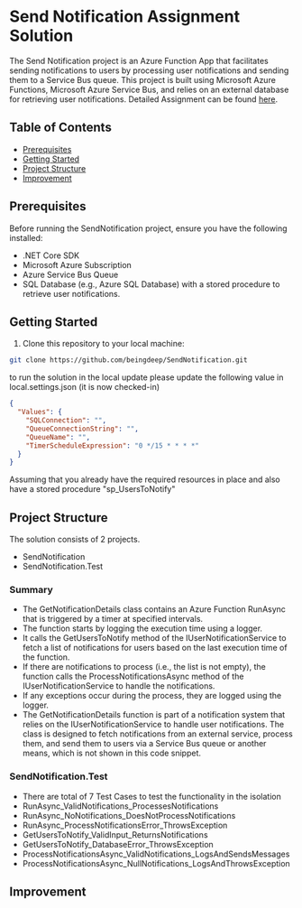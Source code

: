 # Send Notification Assignment Solution

The Send Notification project is an Azure Function App that facilitates sending notifications to users by processing user notifications and sending them to a Service Bus queue. This project is built using Microsoft Azure Functions, Microsoft Azure Service Bus, and relies on an external database for retrieving user notifications. Detailed Assignment can be found [here](ASSIGNMENT.md).

## Table of Contents

- [Prerequisites](#prerequisites)
- [Getting Started](#getting-started)
- [Project Structure](#project-structure)
- [Improvement](#improvement)

## Prerequisites

Before running the SendNotification project, ensure you have the following installed:

- .NET Core SDK
- Microsoft Azure Subscription
- Azure Service Bus Queue
- SQL Database (e.g., Azure SQL Database) with a stored procedure to retrieve user notifications.

## Getting Started

1. Clone this repository to your local machine:

```bash
git clone https://github.com/beingdeep/SendNotification.git
```
to run the solution in the local update please update the following value in local.settings.json (it is now checked-in) 
```json
{ 
  "Values": {
    "SQLConnection": "",
    "QueueConnectionString": "",
    "QueueName": "",
    "TimerScheduleExpression": "0 */15 * * * *"
  }
}
```
Assuming that you already have the required resources in place and also have a stored procedure "sp_UsersToNotify"

## Project Structure
The solution consists of 2 projects. 
  - SendNotification
  - SendNotification.Test

### Summary
 - The GetNotificationDetails class contains an Azure Function RunAsync that is triggered by a timer at specified intervals.
 - The function starts by logging the execution time using a logger.
 - It calls the GetUsersToNotify method of the IUserNotificationService to fetch a list of notifications for users based on the last execution time of the function.
 - If there are notifications to process (i.e., the list is not empty), the function calls the ProcessNotificationsAsync method of the IUserNotificationService to handle the notifications.
 - If any exceptions occur during the process, they are logged using the logger.
 - The GetNotificationDetails function is part of a notification system that relies on the IUserNotificationService to handle user notifications. The class is designed to fetch notifications from an external service, process them, and send them to users via a Service Bus queue or another means, which is not shown in this code snippet.

### SendNotification.Test
  - There are total of 7 Test Cases to test the functionality in the isolation
  - RunAsync_ValidNotifications_ProcessesNotifications
  - RunAsync_NoNotifications_DoesNotProcessNotifications
  - RunAsync_ProcessNotificationsError_ThrowsException
  - GetUsersToNotify_ValidInput_ReturnsNotifications
  - GetUsersToNotify_DatabaseError_ThrowsException
  - ProcessNotificationsAsync_ValidNotifications_LogsAndSendsMessages
  - ProcessNotificationsAsync_NullNotifications_LogsAndThrowsException

## Improvement

